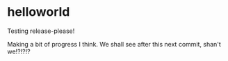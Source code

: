 # helloworld

Testing release-please!

Making a bit of progress I think. We shall see after this next commit, shan't we!?!?!?
